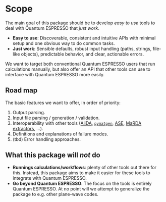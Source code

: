 # Scope

The main goal of this package should be to develop *easy to use* tools to deal with Quantum ESPRESSO that *just work*.

* **Easy to use**: Discoverable, consistent and intuitive APIs with minimal setup and one obvious way to do common tasks.
* **Just work**: Sensible defaults, robust input handling (paths, strings, file-like objects), predictable behavior, and clear, actionable errors.

We want to target both conventional Quantum ESPRESSO users that run calculations manually, but also offer an API that other tools can use to interface with Quantum ESPRESSO more easily.

## Road map

The basic features we want to offer, in order of priority:

1. Output parsing.
2. Input file parsing / generation / validation.
3. Interoperability with other tools ([AiiDA](https://aiida.net/), [`pymatgen`](https://pymatgen.org/), [ASE](https://ase-lib.org/), [MaRDA extractors](https://github.com/marda-alliance/metadata_extractors), ...).
4. Definitions and explanations of failure modes.
5. (tbd) Error handling approaches.

## What this package will _not_ do

* **Runnings calculations/workflows**: plenty of other tools out there for this.
  Instead, this package aims to make it easier for these tools to integrate with Quantum ESPRESSO.
* **Go beyond Quantum ESPRESSO**: The focus on the tools is entirely Quantum ESPRESSO.
  At no point will we attempt to generalize the package to e.g. other plane-wave codes.
